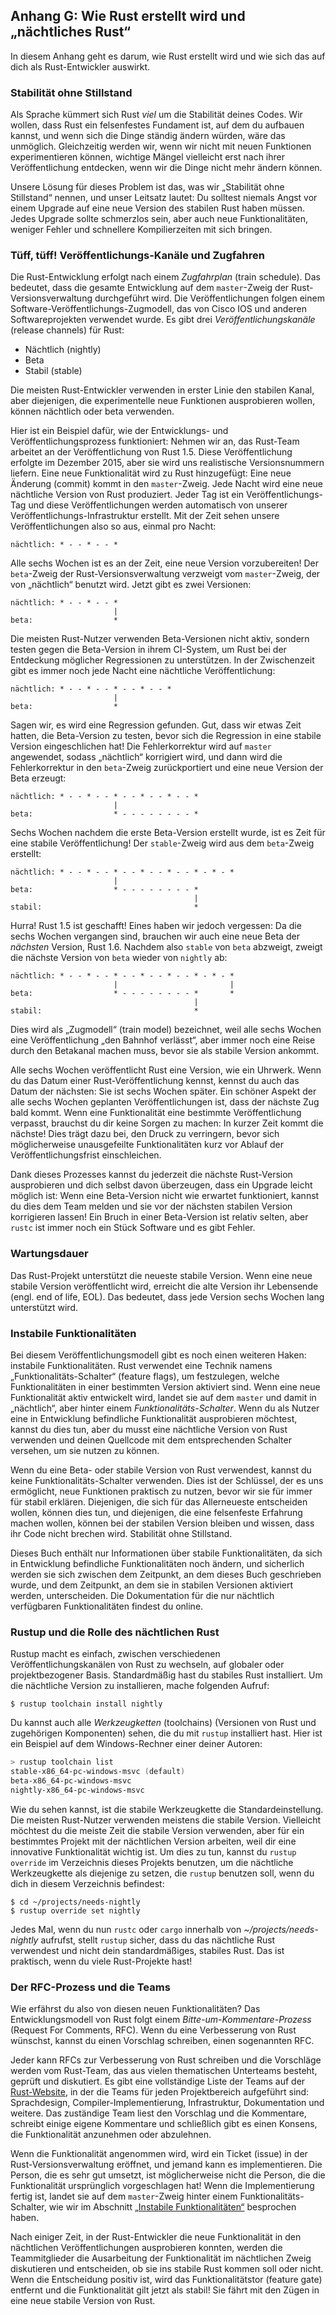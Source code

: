## Anhang G: Wie Rust erstellt wird und „nächtliches Rust“

In diesem Anhang geht es darum, wie Rust erstellt wird und wie sich das auf
dich als Rust-Entwickler auswirkt.

### Stabilität ohne Stillstand

Als Sprache kümmert sich Rust _viel_ um die Stabilität deines Codes. Wir
wollen, dass Rust ein felsenfestes Fundament ist, auf dem du aufbauen kannst,
und wenn sich die Dinge ständig ändern würden, wäre das unmöglich. Gleichzeitig
werden wir, wenn wir nicht mit neuen Funktionen experimentieren können,
wichtige Mängel vielleicht erst nach ihrer Veröffentlichung entdecken, wenn wir
die Dinge nicht mehr ändern können.

Unsere Lösung für dieses Problem ist das, was wir „Stabilität ohne Stillstand“
nennen, und unser Leitsatz lautet: Du solltest niemals Angst vor einem Upgrade
auf eine neue Version des stabilen Rust haben müssen. Jedes Upgrade sollte
schmerzlos sein, aber auch neue Funktionalitäten, weniger Fehler und schnellere
Kompilierzeiten mit sich bringen.

### Tüff, tüff! Veröffentlichungs-Kanäle und Zugfahren

Die Rust-Entwicklung erfolgt nach einem _Zugfahrplan_ (train schedule). Das
bedeutet, dass die gesamte Entwicklung auf dem `master`-Zweig der
Rust-Versionsverwaltung durchgeführt wird. Die Veröffentlichungen folgen einem
Software-Veröffentlichungs-Zugmodell, das von Cisco IOS und anderen
Softwareprojekten verwendet wurde. Es gibt drei _Veröffentlichungskanäle_
(release channels) für Rust:

- Nächtlich (nightly)
- Beta
- Stabil (stable)

Die meisten Rust-Entwickler verwenden in erster Linie den stabilen Kanal, aber
diejenigen, die experimentelle neue Funktionen ausprobieren wollen, können
nächtlich oder beta verwenden.
 
Hier ist ein Beispiel dafür, wie der Entwicklungs- und Veröffentlichungsprozess
funktioniert: Nehmen wir an, das Rust-Team arbeitet an der Veröffentlichung von
Rust 1.5. Diese Veröffentlichung erfolgte im Dezember 2015, aber sie wird uns
realistische Versionsnummern liefern. Eine neue Funktionalität wird zu Rust
hinzugefügt: Eine neue Änderung (commit) kommt in den `master`-Zweig. Jede
Nacht wird eine neue nächtliche Version von Rust produziert. Jeder Tag ist ein
Veröffentlichungs-Tag und diese Veröffentlichungen werden automatisch von
unserer Veröffentlichungs-Infrastruktur erstellt. Mit der Zeit sehen unsere
Veröffentlichungen also so aus, einmal pro Nacht:

```text
nächtlich: * - - * - - *
```

Alle sechs Wochen ist es an der Zeit, eine neue Version vorzubereiten! Der
`beta`-Zweig der Rust-Versionsverwaltung verzweigt vom `master`-Zweig, der von
„nächtlich“ benutzt wird. Jetzt gibt es zwei Versionen:

```text
nächtlich: * - - * - - *
                       |
beta:                  *
```

Die meisten Rust-Nutzer verwenden Beta-Versionen nicht aktiv, sondern testen
gegen die Beta-Version in ihrem CI-System, um Rust bei der Entdeckung möglicher
Regressionen zu unterstützen. In der Zwischenzeit gibt es immer noch jede Nacht
eine nächtliche Veröffentlichung:

```text
nächtlich: * - - * - - * - - * - - *
                       |
beta:                  *
```

Sagen wir, es wird eine Regression gefunden. Gut, dass wir etwas Zeit hatten,
die Beta-Version zu testen, bevor sich die Regression in eine stabile Version
eingeschlichen hat! Die Fehlerkorrektur wird auf `master` angewendet, sodass
„nächtlich“ korrigiert wird, und dann wird die Fehlerkorrektur in den
`beta`-Zweig zurückportiert und eine neue Version der Beta erzeugt:

```text
nächtlich: * - - * - - * - - * - - * - - *
                       |
beta:                  * - - - - - - - - *
```

Sechs Wochen nachdem die erste Beta-Version erstellt wurde, ist es Zeit für
eine stabile Veröffentlichung! Der `stable`-Zweig wird aus dem `beta`-Zweig
erstellt:

```text
nächtlich: * - - * - - * - - * - - * - - * - * - *
                       |
beta:                  * - - - - - - - - *
                                         |
stabil:                                  *
```

Hurra! Rust 1.5 ist geschafft! Eines haben wir jedoch vergessen: Da die sechs
Wochen vergangen sind, brauchen wir auch eine neue Beta der _nächsten_ Version,
Rust 1.6. Nachdem also `stable` von `beta` abzweigt, zweigt die nächste Version
von `beta` wieder von `nightly` ab:

```text
nächtlich: * - - * - - * - - * - - * - - * - * - *
                       |                         |
beta:                  * - - - - - - - - *       *
                                         |
stabil:                                  *
```

Dies wird als „Zugmodell“ (train model) bezeichnet, weil alle sechs Wochen eine
Veröffentlichung „den Bahnhof verlässt“, aber immer noch eine Reise durch den
Betakanal machen muss, bevor sie als stabile Version ankommt.

Alle sechs Wochen veröffentlicht Rust eine Version, wie ein Uhrwerk. Wenn du
das Datum einer Rust-Veröffentlichung kennst, kennst du auch das Datum der
nächsten: Sie ist sechs Wochen später. Ein schöner Aspekt der alle sechs Wochen
geplanten Veröffentlichungen ist, dass der nächste Zug bald kommt. Wenn eine
Funktionalität eine bestimmte Veröffentlichung verpasst, brauchst du dir keine
Sorgen zu machen: In kurzer Zeit kommt die nächste! Dies trägt dazu bei, den
Druck zu verringern, bevor sich möglicherweise unausgefeilte Funktionalitäten
kurz vor Ablauf der Veröffentlichungsfrist einschleichen.

Dank dieses Prozesses kannst du jederzeit die nächste Rust-Version ausprobieren
und dich selbst davon überzeugen, dass ein Upgrade leicht möglich ist: Wenn
eine Beta-Version nicht wie erwartet funktioniert, kannst du dies dem Team
melden und sie vor der nächsten stabilen Version korrigieren lassen! Ein Bruch
in einer Beta-Version ist relativ selten, aber `rustc` ist immer noch ein Stück
Software und es gibt Fehler.

### Wartungsdauer

Das Rust-Projekt unterstützt die neueste stabile Version. Wenn eine neue
stabile Version veröffentlicht wird, erreicht die alte Version ihr
Lebensende (engl. end of life, EOL). Das bedeutet, dass jede Version
sechs Wochen lang unterstützt wird.

### Instabile Funktionalitäten

Bei diesem Veröffentlichungsmodell gibt es noch einen weiteren Haken: instabile
Funktionalitäten. Rust verwendet eine Technik namens „Funktionalitäts-Schalter“
(feature flags), um festzulegen, welche Funktionalitäten in einer bestimmten
Version aktiviert sind. Wenn eine neue Funktionalität aktiv entwickelt wird,
landet sie auf dem `master` und damit in „nächtlich“, aber hinter einem
_Funktionalitäts-Schalter_. Wenn du als Nutzer eine in Entwicklung befindliche
Funktionalität ausprobieren möchtest, kannst du dies tun, aber du musst eine
nächtliche Version von Rust verwenden und deinen Quellcode mit dem
entsprechenden Schalter versehen, um sie nutzen zu können.

Wenn du eine Beta- oder stabile Version von Rust verwendest, kannst du keine
Funktionalitäts-Schalter verwenden. Dies ist der Schlüssel, der es uns
ermöglicht, neue Funktionen praktisch zu nutzen, bevor wir sie für immer für
stabil erklären. Diejenigen, die sich für das Allerneueste entscheiden wollen,
können dies tun, und diejenigen, die eine felsenfeste Erfahrung machen wollen,
können bei der stabilen Version bleiben und wissen, dass ihr Code nicht brechen
wird. Stabilität ohne Stillstand.

Dieses Buch enthält nur Informationen über stabile Funktionalitäten, da sich in
Entwicklung befindliche Funktionalitäten noch ändern, und sicherlich werden sie
sich zwischen dem Zeitpunkt, an dem dieses Buch geschrieben wurde, und dem
Zeitpunkt, an dem sie in stabilen Versionen aktiviert werden, unterscheiden.
Die Dokumentation für die nur nächtlich verfügbaren Funktionalitäten findest du
online.

### Rustup und die Rolle des nächtlichen Rust

Rustup macht es einfach, zwischen verschiedenen Veröffentlichungskanälen von
Rust zu wechseln, auf globaler oder projektbezogener Basis. Standardmäßig hast
du stabiles Rust installiert. Um die nächtliche Version zu installieren, mache
folgenden Aufruf:

```console
$ rustup toolchain install nightly
```

Du kannst auch alle _Werkzeugketten_ (toolchains) (Versionen von Rust und
zugehörigen Komponenten) sehen, die du mit `rustup` installiert hast. Hier ist
ein Beispiel auf dem Windows-Rechner einer deiner Autoren:

```powershell
> rustup toolchain list
stable-x86_64-pc-windows-msvc (default)
beta-x86_64-pc-windows-msvc
nightly-x86_64-pc-windows-msvc
```

Wie du sehen kannst, ist die stabile Werkzeugkette die Standardeinstellung. Die
meisten Rust-Nutzer verwenden meistens die stabile Version. Vielleicht möchtest
du die meiste Zeit die stabile Version verwenden, aber für ein bestimmtes
Projekt mit der nächtlichen Version arbeiten, weil dir eine innovative
Funktionalität wichtig ist. Um dies zu tun, kannst du `rustup override` im
Verzeichnis dieses Projekts benutzen, um die nächtliche Werkzeugkette als
diejenige zu setzen, die `rustup` benutzen soll, wenn du dich in diesem
Verzeichnis befindest:

```console
$ cd ~/projects/needs-nightly
$ rustup override set nightly
```

Jedes Mal, wenn du nun `rustc` oder `cargo` innerhalb von
_~/projects/needs-nightly_ aufrufst, stellt `rustup` sicher, dass du das
nächtliche Rust verwendest und nicht dein standardmäßiges, stabiles Rust. Das
ist praktisch, wenn du viele Rust-Projekte hast!

### Der RFC-Prozess und die Teams

Wie erfährst du also von diesen neuen Funktionalitäten? Das Entwicklungsmodell
von Rust folgt einem _Bitte-um-Kommentare-Prozess_ (Request For Comments, RFC). 
Wenn du eine Verbesserung von Rust wünschst, kannst du einen Vorschlag
schreiben, einen sogenannten RFC.

Jeder kann RFCs zur Verbesserung von Rust schreiben und die Vorschläge werden
vom Rust-Team, das aus vielen thematischen Unterteams besteht, geprüft und
diskutiert. Es gibt eine vollständige Liste der Teams auf der
[Rust-Website][rust-website], in der die Teams für jeden Projektbereich
aufgeführt sind: Sprachdesign, Compiler-Implementierung, Infrastruktur,
Dokumentation und weitere. Das zuständige Team liest den Vorschlag und die
Kommentare, schreibt einige eigene Kommentare und schließlich gibt es einen
Konsens, die Funktionalität anzunehmen oder abzulehnen.

Wenn die Funktionalität angenommen wird, wird ein Ticket (issue) in der
Rust-Versionsverwaltung eröffnet, und jemand kann es implementieren. Die
Person, die es sehr gut umsetzt, ist möglicherweise nicht die Person, die die
Funktionalität ursprünglich vorgeschlagen hat! Wenn die Implementierung fertig
ist, landet sie auf dem `master`-Zweig hinter einem Funktionalitäts-Schalter,
wie wir im Abschnitt [„Instabile
Funktionalitäten“](#instabile-funktionalitäten) besprochen haben.

Nach einiger Zeit, in der Rust-Entwickler die neue Funktionalität in den
nächtlichen Veröffentlichungen ausprobieren konnten, werden die Teammitglieder
die Ausarbeitung der Funktionalität im nächtlichen Zweig diskutieren und
entscheiden, ob sie ins stabile Rust kommen soll oder nicht. Wenn die
Entscheidung positiv ist, wird das Funktionalitätstor (feature gate) entfernt
und die Funktionalität gilt jetzt als stabil! Sie fährt mit den Zügen in eine
neue stabile Version von Rust.

[rust-website]: https://www.rust-lang.org/governance

